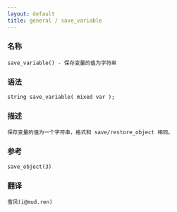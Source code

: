 ```yaml
---
layout: default
title: general / save_variable
---
```


### 名称

    save_variable() - 保存变量的值为字符串

### 语法

    string save_variable( mixed var );

### 描述

    保存变量的值为一个字符串，格式和 save/restore_object 相同。

### 参考

    save_object(3)

### 翻译

    雪风(i@mud.ren)

